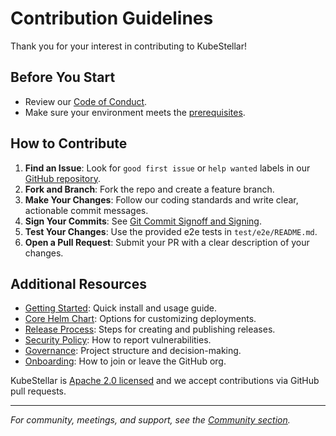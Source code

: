 # Contribution Guidelines

Thank you for your interest in contributing to KubeStellar!

## Before You Start
- Review our [Code of Conduct](./coc-inc.md).
- Make sure your environment meets the [prerequisites](../direct/pre-reqs.md).

## How to Contribute
1. **Find an Issue**: Look for `good first issue` or `help wanted` labels in our [GitHub repository](https://github.com/kubestellar/kubestellar).
2. **Fork and Branch**: Fork the repo and create a feature branch.
3. **Make Your Changes**: Follow our coding standards and write clear, actionable commit messages.
4. **Sign Your Commits**: See [Git Commit Signoff and Signing](../direct/pr-signoff.md).
5. **Test Your Changes**: Use the provided e2e tests in `test/e2e/README.md`.
6. **Open a Pull Request**: Submit your PR with a clear description of your changes.

## Additional Resources
- [Getting Started](../direct/get-started.md): Quick install and usage guide.
- [Core Helm Chart](../direct/core-chart.md): Options for customizing deployments.
- [Release Process](release.md): Steps for creating and publishing releases.
- [Security Policy](security/security-inc.md): How to report vulnerabilities.
- [Governance](governance-inc.md): Project structure and decision-making.
- [Onboarding](onboarding-inc.md): How to join or leave the GitHub org.

KubeStellar is [Apache 2.0 licensed](./license-inc.md) and we accept contributions via GitHub pull requests.

---

*For community, meetings, and support, see the [Community section](../../Community/_index.md).*